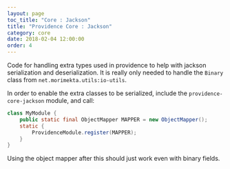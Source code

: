 ```yaml
---
layout: page
toc_title: "Core : Jackson"
title: "Providence Core : Jackson"
category: core
date: 2018-02-04 12:00:00
order: 4
---
```


Code for handling extra types used in providence to help with jackson
serialization and deserialization. It is really only needed to handle the
`Binary` class from `net.morimekta.utils:io-utils`.

In order to enable the extra classes to be serialized, include
the `providence-core-jackson` module, and call:

```java
class MyModule {
    public static final ObjectMapper MAPPER = new ObjectMapper();
    static {
        ProvidenceModule.register(MAPPER);
    }
}
```

Using the object mapper after this should just work even with binary
fields.
